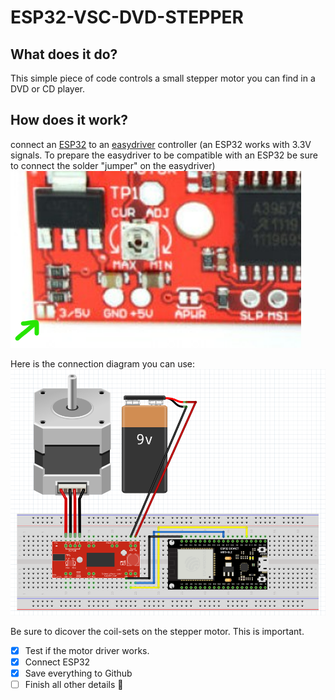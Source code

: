 # ESP32-VSC-DVD-STEPPER
## What does it do?
This simple piece of code controls a small stepper motor you can find in a DVD or CD player.

## How does it work?
connect an [ESP32](https://www.tinytronics.nl/shop/en/development-boards/microcontroller-boards/with-wi-fi/esp32-wifi-and-bluetooth-board-cp2102) to an [easydriver](https://www.tinytronics.nl/shop/en/mechanics-and-actuators/motor-controllers-and-drivers/stepper-motor-controllers-and-drivers/a3967-easydriver-stepper-motor-controller) controller
(an ESP32 works with 3.3V signals. To prepare the easydriver to be compatible with an ESP32 be sure to connect the solder "jumper" on the easydriver)
![close up](/assets/images/3-5V.png)

Here is the connection diagram you can use:
![FRITZINGG](/assets/images/fritz.png)

Be sure to dicover the coil-sets on the stepper motor. This is important.
- [x] Test if the motor driver works.
- [x] Connect ESP32
- [x] Save everything to Github
- [ ] Finish all other details :tada:
